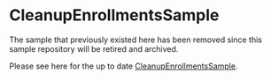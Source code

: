 # CleanupEnrollmentsSample
The sample that previously existed here has been removed since this sample repository will be retired and archived.

Please see here for the up to date [CleanupEnrollmentsSample](https://github.com/Azure/azure-iot-sdk-csharp/tree/main/provisioning/service/samples/Getting%20Started/CleanupEnrollmentsSample).